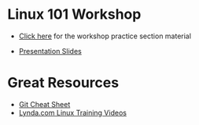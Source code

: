 # Linux 101 Workshop

- [Click here](Workshop_Guide.md) for the workshop practice section material

- [Presentation Slides](https://drive.google.com/open?id=1qulXeMmdgz9oyen6sX9sDpoU5NFLioxGhT_rCt4oX3w)

# Great Resources
- [Git Cheat Sheet](Linux%20Cheat%20Sheet.pdf)
- [Lynda.com Linux Training Videos](https://www.lynda.com/Linux-training-tutorials/1277-0.html)
